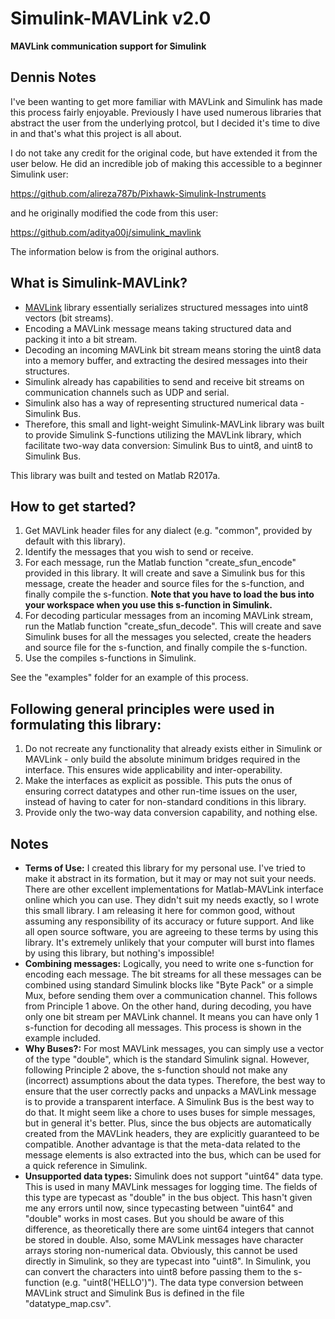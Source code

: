 # Simulink-MAVLink v2.0
**MAVLink communication support for Simulink**

## Dennis Notes
I've been wanting to get more familiar with MAVLink and Simulink has made this process fairly enjoyable. Previously I have used numerous libraries that abstract the user from the underlying protcol, but I decided it's time to dive in and that's what this project is all about.

I do not take any credit for the original code, but have extended it from the user below. He did an incredible job of making this accessible to a beginner Simulink user:

https://github.com/alireza787b/Pixhawk-Simulink-Instruments

and he originally modified the code from this user:

https://github.com/aditya00j/simulink_mavlink

The information below is from the original authors.

## What is Simulink-MAVLink?
 * [MAVLink] library essentially serializes structured messages into uint8 vectors (bit streams).
 * Encoding a MAVLink message means taking structured data and packing it into a bit stream.
 * Decoding an incoming MAVLink bit stream means storing the uint8 data into a memory buffer, and extracting the desired messages into their structures.
 * Simulink already has capabilities to send and receive bit streams on communication channels such as UDP and serial.
 * Simulink also has a way of representing structured numerical data - Simulink Bus.
 * Therefore, this small and light-weight Simulink-MAVLink library was built to provide Simulink S-functions utilizing the MAVLink library, which facilitate two-way data conversion: Simulink Bus to uint8, and uint8 to Simulink Bus.

This library was built and tested on Matlab R2017a.

[MAVLink]: https://github.com/mavlink/mavlink

 ## How to get started?
  1. Get MAVLink header files for any dialect (e.g. "common", provided by default with this library).
  2. Identify the messages that you wish to send or receive.
  3. For each message, run the Matlab function "create_sfun_encode" provided in this library. It will create and save a Simulink bus for this message, create the header and source files for the s-function, and finally compile the s-function. **Note that you have to load the bus into your workspace when you use this s-function in Simulink.**
  4. For decoding particular messages from an incoming MAVLink stream, run the Matlab function "create_sfun_decode". This will create and save Simulink buses for all the messages you selected, create the headers and source file for the s-function, and finally compile the s-function.
  5. Use the compiles s-functions in Simulink.

  See the "examples" folder for an example of this process.


  ## Following general principles were used in formulating this library:
   1. Do not recreate any functionality that already exists either in Simulink or MAVLink - only build the absolute minimum bridges required in the interface. This ensures wide applicability and inter-operability.
   2. Make the interfaces as explicit as possible. This puts the onus of ensuring correct datatypes and other run-time issues on the user, instead of having to cater for non-standard conditions in this library.
   3. Provide only the two-way data conversion capability, and nothing else.


  ## Notes
   * **Terms of Use:** I created this library for my personal use. I've tried to make it abstract in its formation, but it may or may not suit your needs. There are other excellent implementations for Matlab-MAVLink interface online which you can use. They didn't suit my needs exactly, so I wrote this small library. I am releasing it here for common good, without assuming any responsibility of its accuracy or future support. And like all open source software, you are agreeing to these terms by using this library. It's extremely unlikely that your computer will burst into flames by using this library, but nothing's impossible!
   * **Combining messages:** Logically, you need to write one s-function for encoding each message. The bit streams for all these messages can be combined using standard Simulink blocks like "Byte Pack" or a simple Mux, before sending them over a communication channel. This follows from Principle 1 above. On the other hand, during decoding, you have only one bit stream per MAVLink channel. It means you can have only 1 s-function for decoding all messages. This process is shown in the example included.
   * **Why Buses?:** For most MAVLink messages, you can simply use a vector of the type "double", which is the standard Simulink signal. However, following Principle 2 above, the s-function should not make any (incorrect) assumptions about the data types. Therefore, the best way to ensure that the user correctly packs and unpacks a MAVLink message is to provide a transparent interface. A Simulink Bus is the best way to do that. It might seem like a chore to uses buses for simple messages, but in general it's better. Plus, since the bus objects are automatically created from the MAVLink headers, they are explicitly guaranteed to be compatible. Another advantage is that the meta-data related to the message elements is also extracted into the bus, which can be used for a quick reference in Simulink.
   * **Unsupported data types:** Simulink does not support "uint64" data type. This is used in many MAVLink messages for logging time. The fields of this type are typecast as "double" in the bus object. This hasn't given me any errors until now, since typecasting between "uint64" and "double" works in most cases. But you should be aware of this difference, as theoretically there are some uint64 integers that cannot be stored in double. Also, some MAVLink messages have character arrays storing non-numerical data. Obviously, this cannot be used directly in Simulink, so they are typecast into "uint8". In Simulink, you can convert the characters into uint8 before passing them to the s-function (e.g. "uint8('HELLO')"). The data type conversion between MAVLink struct and Simulink Bus is defined in the file "datatype_map.csv".
